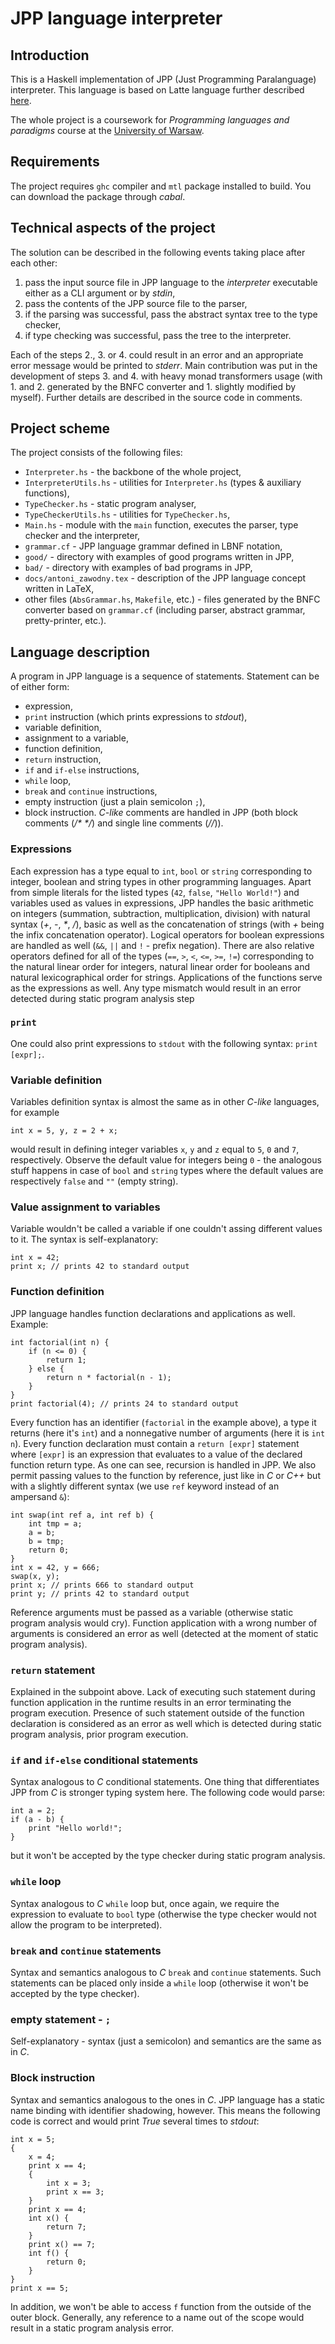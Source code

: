 # JPP language interpreter

## Introduction

This is a Haskell implementation of JPP (Just Programming Paralanguage) interpreter. This language is based on Latte language further described [here](https://www.mimuw.edu.pl/~ben/Zajecia/Mrj2018/Latte/).

The whole project is a coursework for *Programming languages and paradigms* course at the [University of Warsaw](https://www.mimuw.edu.pl/en).

## Requirements

The project requires `ghc` compiler and `mtl` package installed to build. You can download the package through *cabal*.

## Technical aspects of the project

The solution can be described in the following events taking place after each other:
1. pass the input source file in JPP language to the *interpreter* executable either as a CLI argument or by *stdin*,
2. pass the contents of the JPP source file to the parser,
3. if the parsing was successful, pass the abstract syntax tree to the type checker,
4. if type checking was successful, pass the tree to the interpreter.

Each of the steps 2., 3. or 4. could result in an error and an appropriate error message would be printed to *stderr*. Main contribution was put in the development of steps 3. and 4. with heavy monad transformers usage (with 1. and 2. generated by the BNFC converter and 1. slightly modified by myself). Further details are described in the source code in comments.

## Project scheme

The project consists of the following files:
* `Interpreter.hs` - the backbone of the whole project,
* `InterpreterUtils.hs` - utilities for `Interpreter.hs` (types & auxiliary functions),
* `TypeChecker.hs` - static program analyser,
* `TypeCheckerUtils.hs` - utilities for `TypeChecker.hs`,
* `Main.hs` - module with the `main` function, executes the parser, type checker and the interpreter,
* `grammar.cf` - JPP language grammar defined in LBNF notation,
* `good/` - directory with examples of good programs written in JPP,
* `bad/` - directory with examples of bad programs in JPP,
* `docs/antoni_zawodny.tex` - description of the JPP language concept written in LaTeX,
* other files (`AbsGrammar.hs`, `Makefile`, etc.) - files generated by the BNFC converter based on `grammar.cf` (including parser, abstract grammar, pretty-printer, etc.).

## Language description

A program in JPP language is a sequence of statements. Statement can be of either form:
* expression,
* `print` instruction (which prints expressions to *stdout*),
* variable definition,
* assignment to a variable,
* function definition,
* `return` instruction,
* `if` and `if-else` instructions,
* `while` loop,
* `break` and `continue` instructions,
* empty instruction (just a plain semicolon `;`),
* block instruction.
*C-like* comments are handled in JPP (both block comments (*/\* \*/*) and single line comments (*//*)).

### Expressions

Each expression has a type equal to `int`, `bool` or `string` corresponding to integer, boolean and string types in other programming languages. Apart from simple literals for the listed types (`42`, `false`, `"Hello World!"`) and variables used as values in expressions, JPP handles the basic arithmetic on integers (summation, subtraction, multiplication, division) with natural syntax (*+*, *-*, *\**, */*), basic  as well as the concatenation of strings (with *+* being the infix concatenation operator). Logical operators for boolean expressions are handled as well (`&&`, `||` and `!` - prefix negation). There are also relative operators defined for all of the types (`==`, `>`, `<`, `<=`, `>=`, `!=`) corresponding to the natural linear order for integers, natural linear order for booleans and natural lexicographical order for strings. Applications of the functions serve as the expressions as well.
Any type mismatch would result in an error detected during static program analysis step

### `print`

One could also print expressions to `stdout` with the following syntax: `print [expr];`.

### Variable definition

Variables definition syntax is almost the same as in other *C-like* languages, for example
```
int x = 5, y, z = 2 + x;
```
would result in defining integer variables `x`, `y` and `z` equal to `5`, `0` and `7`, respectively. Observe the default value for integers being `0` - the analogous stuff happens in case of `bool` and `string` types where the default values are respectively `false` and `""` (empty string).

### Value assignment to variables

Variable wouldn't be called a variable if one couldn't assing different values to it. The syntax is self-explanatory:
```
int x = 42;
print x; // prints 42 to standard output
```

### Function definition

JPP language handles function declarations and applications as well. Example:
```
int factorial(int n) {
    if (n <= 0) {
        return 1;
    } else {
        return n * factorial(n - 1);
    }
}
print factorial(4); // prints 24 to standard output
```

Every function has an identifier (`factorial` in the example above), a type it returns (here it's `int`) and a nonnegative number of arguments (here it is `int n`). Every function declaration must contain a `return [expr]` statement where `[expr]` is an expression that evaluates to a value of the declared function return type.
As one can see, recursion is handled in JPP. We also permit passing values to the function by reference, just like in *C* or *C++* but with a slightly different syntax (we use `ref` keyword instead of an ampersand `&`):
```
int swap(int ref a, int ref b) {
    int tmp = a;
    a = b;
    b = tmp;
    return 0;
}
int x = 42, y = 666;
swap(x, y);
print x; // prints 666 to standard output
print y; // prints 42 to standard output
```
Reference arguments must be passed as a variable (otherwise static program analysis would cry). Function application with a wrong number of arguments is considered an error as well (detected at the moment of static program analysis).

### `return` statement

Explained in the subpoint above. Lack of executing such statement during function application in the runtime results in an error terminating the program execution. Presence of such statement outside of the function declaration is considered as an error as well which is detected during static program analysis, prior program execution.

### `if` and `if-else` conditional statements

Syntax analogous to *C* conditional statements. One thing that differentiates JPP from *C* is stronger typing system here. The following code would parse:
```
int a = 2;
if (a - b) {
    print "Hello world!";
}
```
but it won't be accepted by the type checker during static program analysis.

### `while` loop

Syntax analogous to *C* `while` loop but, once again, we require the expression to evaluate to `bool` type (otherwise the type checker would not allow the program to be interpreted).

### `break` and `continue` statements

Syntax and semantics analogous to *C* `break` and `continue` statements. Such statements can be placed only inside a `while` loop (otherwise it won't be accepted by the type checker).

### empty statement - `;`

Self-explanatory - syntax (just a semicolon) and semantics are the same as in *C*.

### Block instruction

Syntax and semantics analogous to the ones in *C*. JPP language has a static name binding with identifier shadowing, however. This means the following code is correct and would print *True* several times to *stdout*:
```
int x = 5;
{
    x = 4;
    print x == 4;
    {
        int x = 3;
        print x == 3;
    }
    print x == 4;
    int x() {
        return 7;
    }
    print x() == 7;
    int f() {
        return 0;
    }
}
print x == 5;
```
In addition, we won't be able to access `f` function from the outside of the outer block. Generally, any reference to a name out of the scope would result in a static program analysis error.
